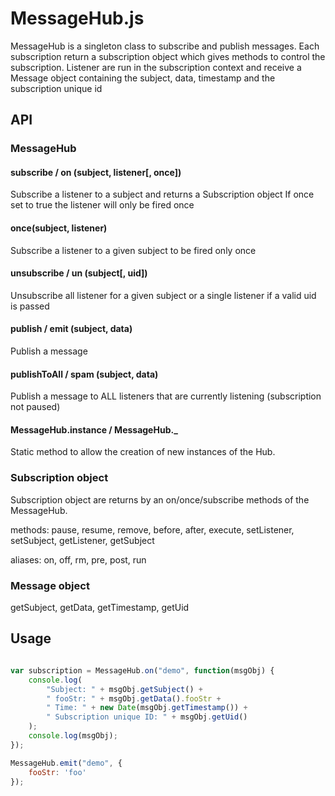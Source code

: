# MessageHub.js

MessageHub is a singleton class to subscribe and publish messages.
Each subscription return a subscription object which gives methods to control the subscription.
Listener are run in the subscription context and receive a Message object containing the subject, data, timestamp and the subscription unique id

## API

### MessageHub

#### subscribe / on (subject, listener[, once])
Subscribe a listener to a subject and returns a Subscription object
If once set to true the listener will only be fired once

#### once(subject, listener)
Subscribe a listener to a given subject to be fired only once

#### unsubscribe / un (subject[, uid])
Unsubscribe all listener for a given subject or a single listener if a valid uid is passed

#### publish / emit (subject, data)
Publish a message

#### publishToAll / spam (subject, data)
Publish a message to ALL listeners that are currently listening (subscription not paused)

#### MessageHub.instance / MessageHub._

Static method to allow the creation of new instances of the Hub.

### Subscription object

Subscription object are returns by an on/once/subscribe methods of the MessageHub.

methods: pause, resume, remove, before, after, execute, setListener, setSubject, getListener, getSubject

aliases: on, off, rm, pre, post, run

### Message object

getSubject, getData, getTimestamp, getUid

## Usage

```javascript

var subscription = MessageHub.on("demo", function(msgObj) {
	console.log(
		"Subject: " + msgObj.getSubject() +
		" fooStr: " + msgObj.getData().fooStr +
		" Time: " + new Date(msgObj.getTimestamp()) +
		" Subscription unique ID: " + msgObj.getUid()
	);
	console.log(msgObj);
});

MessageHub.emit("demo", {
	fooStr: 'foo'
});

```